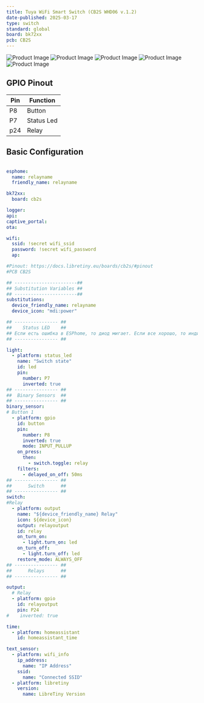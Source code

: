 ```yaml
---
title: Tuya WiFi Smart Switch (CB2S WHD06 v.1.2)
date-published: 2025-03-17
type: switch
standard: global
board: bk72xx
pcb: CB2S
---
```

![Product Image](/Tuya-WiFi-Smart-Switch-SB2S-front.jpg "Device front")
![Product Image](/Tuya-WiFi-Smart-Switch-SB2S-pcb-front.jpg "PCB front")
![Product Image](/Tuya-WiFi-Smart-Switch-SB2S-pcb-back.jpg "PCB back")
![Product Image](/Tuya-WiFi-Smart-Switch-SB2S-submodule-front.jpg "SB2S front")
![Product Image](/Tuya-WiFi-Smart-Switch-SB2S-submodule-back.jpg "SB2S back")



## GPIO Pinout

| Pin    | Function            |
| ------ | ------------------- |
| P8     | Button              |
| P7     | Status Led          |
| p24    | Relay               |


## Basic Configuration

```yaml

esphome:
  name: relayname
  friendly_name: relayname

bk72xx:
  board: cb2s

logger:
api:
captive_portal:
ota:

wifi:
  ssid: !secret wifi_ssid
  password: !secret wifi_password
  ap:

#Pinout: https://docs.libretiny.eu/boards/cb2s/#pinout
#PCB CB2S

## -----------------------##
## Substitution Variables ##
## -----------------------##
substitutions:
  device_friendly_name: relayname
  device_icon: "mdi:power"

## ---------------- ##
##    Status LED    ##
## Если есть ошибка в ESPhome, то диод мигает. Eсли все хорошо, то индикатором можно управлять из HA
## ---------------- ##

light:
  - platform: status_led
    name: "Switch state"
    id: led
    pin:
      number: P7
      inverted: true
## ---------------- ##
##  Binary Sensors  ##
## ---------------- ##
binary_sensor:
# Button 1
  - platform: gpio
    id: button
    pin:
      number: P8
      inverted: true
      mode: INPUT_PULLUP
    on_press:
      then:
        - switch.toggle: relay
    filters:
      - delayed_on_off: 50ms
## ---------------- ##
##      Switch      ##
## ---------------- ##
switch:
#Relay
  - platform: output
    name: "${device_friendly_name} Relay"
    icon: ${device_icon}
    output: relayoutput
    id: relay
    on_turn_on:
      - light.turn_on: led
    on_turn_off:
      - light.turn_off: led
    restore_mode: ALWAYS_OFF
## ---------------- ##
##      Relays      ##
## ---------------- ##

output:
  # Relay
  - platform: gpio
    id: relayoutput
    pin: P24
#    inverted: true

time:
  - platform: homeassistant
    id: homeassistant_time

text_sensor:
  - platform: wifi_info
    ip_address:
      name: "IP Address"
    ssid:
      name: "Connected SSID"
  - platform: libretiny
    version:
      name: LibreTiny Version
```
